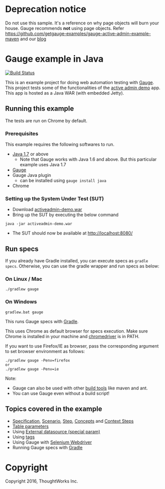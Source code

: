 # Deprecation notice

Do not use this sample. It's a reference on why page objects will burn your house. Gauge recommends **not** using page objects.
Refer https://github.com/getgauge-examples/gauge-active-admin-example-maven and our [blog](https://blog.getgauge.io/are-page-objects-anti-pattern-21b6e337880f)

# Gauge example in Java

[![Build Status](https://travis-ci.org/getgauge-examples/java-gradle-selenium.svg?branch=master)](https://travis-ci.org/getgauge-examples/java-gradle-selenium)

This is an example project for doing web automation testing with [Gauge](http://getgauge.io). This project tests some of the functionalities of the [active admin demo](https://github.com/getgauge/activeadmin-demo) app. This app is hosted as a Java WAR (with embedded Jetty). 

## Running this example
The tests are run on Chrome by default.

### Prerequisites

This example requires the following softwares to run.
  * [Java 1.7](http://www.oracle.com/technetwork/java/javase/downloads/jdk8-downloads-2133151.html) or above
    * Note that Gauge works with Java 1.6 and above. But this particular example uses Java 1.7
  * [Gauge](http://getgauge.io/get-started/index.html)
  * Gauge Java plugin
    * can be installed using `gauge install java`
  * Chrome
  
### Setting up the System Under Test (SUT)

* Download [activeadmin-demo.war](https://bintray.com/artifact/download/gauge/activeadmin-demo/activeadmin-demo.war)
* Bring up the SUT by executing the below command
```
java -jar activeadmin-demo.war
```
* The SUT should now be available at [http://localhost:8080/](http://localhost:8080)

## Run specs

If you already have Gradle installed, you can execute specs as `gradle specs`. Otherwise, you can use the gradle wrapper and run specs as below:

### On Linux / Mac

```
./gradlew gauge
```

### On Windows

```
gradlew.bat gauge
```
This runs Gauge specs with [Gradle](http://gradle.org).

This uses Chrome as default browser for specs execution. Make sure Chrome is installed in your machine and [chromedriver](https://sites.google.com/a/chromium.org/chromedriver/) is in PATH.

If you want to use Firefox/IE as browser, pass the corresponding argument to set browser environment as follows:

```
./gradlew gauge -Penv=firefox
or
./gradlew gauge -Penv=ie
```

Note:
  * Gauge can also be used with other [build tools](http://getgauge.io/documentation/user/current/test_code/java/using_build_tools.html) like maven and ant.
  * You can use Gauge even without a build script!

## Topics covered in the example

* [Specification](http://getgauge.io/documentation/user/current/specifications/index.html), [Scenario](http://getgauge.io/documentation/user/current/specifications/scenarios.html),  [Step](http://getgauge.io/documentation/user/current/specifications/steps.html), [Concepts](http://getgauge.io/documentation/user/current/specifications/concepts.html) and [Context Steps](http://getgauge.io/documentation/user/current/specifications/contexts.html)
* [Table parameters](http://getgauge.io/documentation/user/current/specifications/parameters.html#table-parameter)
* Using [External datasource (special param)](http://getgauge.io/documentation/user/current/specifications/parameters.html#special-parameters)
* Using [tags](http://getgauge.io/documentation/user/current/specifications/tags.html)
* Using Gauge with [Selenium Webdriver](http://docs.seleniumhq.org/projects/webdriver/)
* Running Gauge specs with [Gradle](http://gradle.org)

# Copyright
Copyright 2016, ThoughtWorks Inc.
